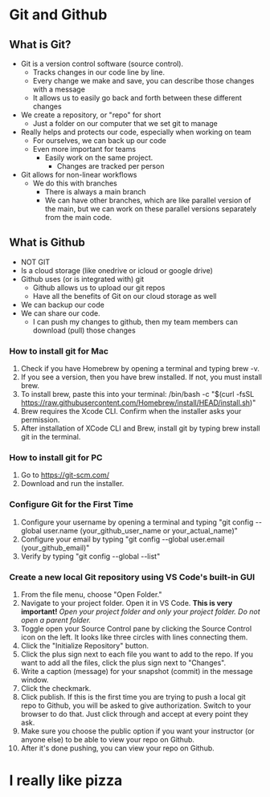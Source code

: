 # Git and Github

## What is Git?

- Git is a version control software (source control).
  - Tracks changes in our code line by line.
  - Every change we make and save, you can describe those changes with a message
  - It allows us to easily go back and forth between these different changes
- We create a repository, or "repo" for short
  - Just a folder on our computer that we set git to manage
- Really helps and protects our code, especially when working on team
  - For ourselves, we can back up our code
  - Even more important for teams 
    - Easily work on the same project.
      - Changes are tracked per person
- Git allows for non-linear workflows
  - We do this with branches
    - There is always a main branch
    - We can have other branches, which are like parallel version of the main, but we can work on these parallel versions separately from the main code.


## What is Github

- NOT GIT
- Is a cloud storage (like onedrive or icloud or google drive)
- Github uses (or is integrated with) git
  - Github allows us to upload our git repos
  - Have all the benefits of Git on our cloud storage as well
- We can backup our code
- We can share our code.
  - I can push my changes to github, then my team members can download (pull) those changes


### How to install git for Mac

1. Check if you have Homebrew by opening a terminal and typing brew -v.
2. If you see a version, then you have brew installed. If not, you must install brew.
3. To install brew, paste this into your terminal:
/bin/bash -c "$(curl -fsSL https://raw.githubusercontent.com/Homebrew/install/HEAD/install.sh)"
4. Brew requires the Xcode CLI. Confirm when the installer asks your permission.
5. After installation of XCode CLI and Brew, install git by typing brew install git in the terminal.

### How to install git for PC

 1. Go to https://git-scm.com/
 2. Download and run the installer.

### Configure Git for the First Time

 1. Configure your username by opening a terminal and typing "git config --global user.name (your_github_user_name or your_actual_name)"
 2. Configure your email by typing "git config --global user.email (your_github_email)"
 3. Verify by typing "git config --global --list"

### Create a new local Git repository using VS Code's built-in GUI

 1. From the file menu, choose "Open Folder."
 2. Navigate to your project folder. Open it in VS Code. **This is very important!** *Open your project folder and only your project folder. Do not open a parent folder.*
 3. Toggle open your Source Control pane by clicking the Source Control icon on the left. It looks like three circles with lines connecting them.
 4. Click the "Initialize Repository" button.
 5. Click the plus sign next to each file you want to add to the repo. If you want to add all the files, click the plus sign next to "Changes".
 6. Write a caption (message) for your snapshot (commit) in the message window.
 7. Click the checkmark.
 8. Click publish. If this is the first time you are trying to push a local git repo to Github, you will be asked to give authorization. Switch to your browser to do that. Just click through and accept at every point they ask.
 9. Make sure you choose the public option if you want your instructor (or anyone else) to be able to view your repo on Github.
 10. After it's done pushing, you can view your repo on Github.


# I really like pizza